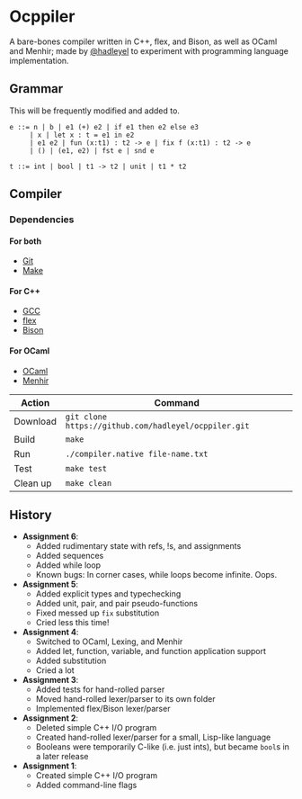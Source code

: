 # Ocppiler
A bare-bones compiler written in C++, flex, and Bison, as well as OCaml and Menhir; made by [@hadleyel](https://github.com/hadleyel "Hadley") to experiment with programming language implementation.

## Grammar
This will be frequently modified and added to.
```
e ::= n | b | e1 (+) e2 | if e1 then e2 else e3
     | x | let x : t = e1 in e2
     | e1 e2 | fun (x:t1) : t2 -> e | fix f (x:t1) : t2 -> e
     | () | (e1, e2) | fst e | snd e

t ::= int | bool | t1 -> t2 | unit | t1 * t2
```
## Compiler
### Dependencies
#### For both
- [Git](https://git-scm.com/)
- [Make](https://www.gnu.org/software/make/)
#### For C++
- [GCC](http://gcc.gnu.org/ "GCC, the GNU Compiler Collection")
- [flex](https://github.com/westes/flex "The Fast Lexical Analyzer")
- [Bison](https://www.gnu/software/bison/)
#### For OCaml
- [OCaml](https://ocaml.org/)
- [Menhir](http://gallium.inria.fr/~fpottier/menhir/)

| Action | Command |
| --- | --- |
| Download | `git clone https://github.com/hadleyel/ocppiler.git` |
| Build | `make` |
| Run | `./compiler.native file-name.txt` |
| Test | `make test` |
| Clean up | `make clean` |

## History
* **Assignment 6**:
    * Added rudimentary state with refs, !s, and assignments
    * Added sequences
    * Added while loop
    * Known bugs: In corner cases, while loops become infinite. Oops.
* **Assignment 5**:
    * Added explicit types and typechecking
    * Added unit, pair, and pair pseudo-functions
    * Fixed messed up `fix` substitution
    * Cried less this time!
* **Assignment 4**:
    * Switched to OCaml, Lexing, and Menhir
    * Added let, function, variable, and function application support
    * Added substitution
    * Cried a lot
* **Assignment 3**:
    * Added tests for hand-rolled parser
    * Moved hand-rolled lexer/parser to its own folder
    * Implemented flex/Bison lexer/parser
* **Assignment 2**:
    * Deleted simple C++ I/O program
    * Created hand-rolled lexer/parser for a small, Lisp-like language
    * Booleans were temporarily C-like (i.e. just ints), but became `bool`s in a later release
* **Assignment 1**:
    * Created simple C++ I/O program
    * Added command-line flags
